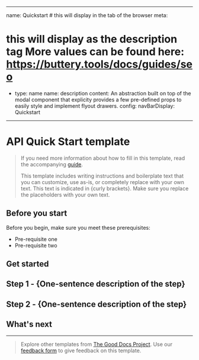 
---
name: Quickstart # this will display in the tab of the browser
meta:
  # this will display as the description tag More values can be found here: https://buttery.tools/docs/guides/seo
  - type: name
    name: description
    content: An abstraction built on top of the modal component that explicity provides a few pre-defined props to easily style and implement flyout drawers.
config:
  navBarDisplay: Quickstart
---
# API Quick Start template

> If you need more information about how to fill in this template, read the accompanying [guide](./guide_api-quickstart.md).
>
> This template includes writing instructions and boilerplate text that you can customize, use as-is, or completely replace with your own text. This text is indicated in {curly brackets}. Make sure you replace the placeholders with your own text.

## Before you start

Before you begin, make sure you meet these prerequisites:

* Pre-requisite one
* Pre-requisite two

## Get started

## Step 1 - {One-sentence description of the step}

<!-- Fill in more details, as needed. -->

## Step 2 - {One-sentence description of the step}

<!-- Fill in more details, as needed. -->

<!-- Add steps, as needed. -->

## What's next

<!-- If you've gotten a new user over the threshold using your API, what should they do next? -->

---

> Explore other templates from [The Good Docs Project](https://thegooddocsproject.dev/). Use our [feedback form](https://thegooddocsproject.dev/feedback/?template=API%20quickstart) to give feedback on this template.

